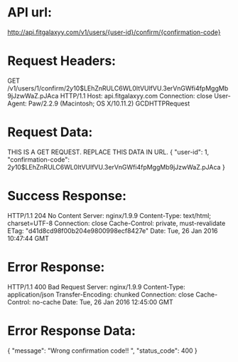 API url:
========================================
http://api.fitgalaxyy.com/v1/users/{user-id}/confirm/{confirmation-code}


Request Headers:
========================================

GET /v1/users/1/confirm/$2y$10$LEhZnRULC6WL0ItVUlfVU.3erVnGWfi4fpMggMb9jJzwWaZ.pJAca HTTP/1.1
Host: api.fitgalaxyy.com
Connection: close
User-Agent: Paw/2.2.9 (Macintosh; OS X/10.11.2) GCDHTTPRequest


Request Data:
========================================
THIS IS A GET REQUEST. REPLACE THIS DATA IN URL.
{
    "user-id": 1,
    "confirmation-code": $2y$10$LEhZnRULC6WL0ItVUlfVU.3erVnGWfi4fpMggMb9jJzwWaZ.pJAca
}


Success Response:
========================================

HTTP/1.1 204 No Content
Server: nginx/1.9.9
Content-Type: text/html; charset=UTF-8
Connection: close
Cache-Control: private, must-revalidate
ETag: "d41d8cd98f00b204e9800998ecf8427e"
Date: Tue, 26 Jan 2016 10:47:44 GMT


Error Response:
========================================

HTTP/1.1 400 Bad Request
Server: nginx/1.9.9
Content-Type: application/json
Transfer-Encoding: chunked
Connection: close
Cache-Control: no-cache
Date: Tue, 26 Jan 2016 12:45:00 GMT


Error Response Data:
========================================

{
    "message":  "Wrong confirmation code!! ",
    "status_code":  400
}
